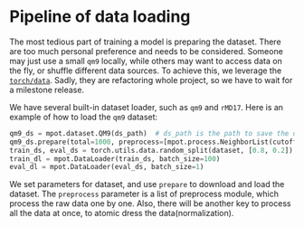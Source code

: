 # Pipeline of data loading

The most tedious part of training a model is preparing the dataset. There are too much personal preference and needs to be considered. Someone may just use a small `qm9` locally, while others may want to access data on the fly, or shuffle different data sources. To achieve this, we leverage the [`torch/data`](https://pytorch.org/data/beta/index.html). Sadly, they are refactoring whole project, so we have to wait for a milestone release.

We have several built-in dataset loader, such as `qm9` and `rMD17`. Here is an example of how to load the `qm9` dataset:

``` py
qm9_ds = mpot.dataset.QM9(ds_path)  # ds_path is the path to save the dataset
qm9_ds.prepare(total=1000, preprocess=[mpot.process.NeighborList(cutoff=5.0)])
train_ds, eval_ds = torch.utils.data.random_split(dataset, [0.8, 0.2])
train_dl = mpot.DataLoader(train_ds, batch_size=100)
eval_dl = mpot.DataLoader(eval_ds, batch_size=1)
```
We set parameters for dataset, and use `prepare` to download and load the dataset. The `preprocess` parameter is a list of preprocess module, which process the raw data one by one. Also, there will be another key to process all the data at once, to atomic dress the data(normalization).

